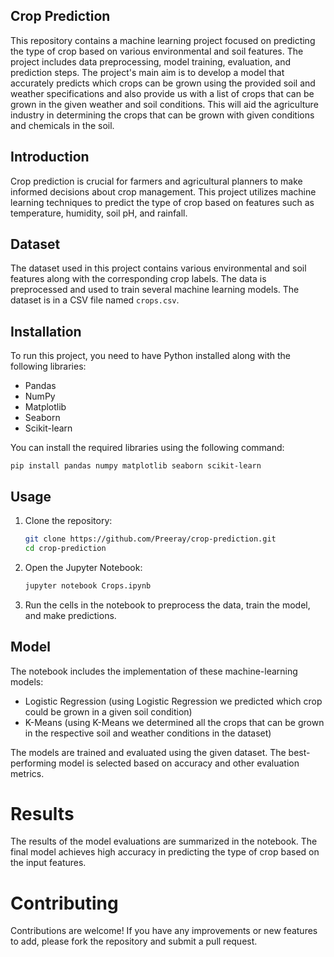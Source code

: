 ## Crop Prediction

This repository contains a machine learning project focused on predicting the type of crop based on various environmental and soil features. The project includes data preprocessing, model training, evaluation, and prediction steps. The project's main aim is to develop a model that accurately predicts which crops can be grown using the provided soil and weather specifications and also provide us with a list of crops that can be grown in the given weather and soil conditions. This will aid the agriculture industry in determining the crops that can be grown with given conditions and chemicals in the soil.

## Introduction

Crop prediction is crucial for farmers and agricultural planners to make informed decisions about crop management. This project utilizes machine learning techniques to predict the type of crop based on features such as temperature, humidity, soil pH, and rainfall.

## Dataset

The dataset used in this project contains various environmental and soil features along with the corresponding crop labels. The data is preprocessed and used to train several machine learning models. The dataset is in a CSV file named `crops.csv`.

## Installation

To run this project, you need to have Python installed along with the following libraries:

- Pandas
- NumPy
- Matplotlib
- Seaborn
- Scikit-learn

You can install the required libraries using the following command:
```
pip install pandas numpy matplotlib seaborn scikit-learn
```

## Usage

1. Clone the repository:
   ```bash
   git clone https://github.com/Preeray/crop-prediction.git
   cd crop-prediction
   
2. Open the Jupyter Notebook:
   ```bash
   jupyter notebook Crops.ipynb
   
3. Run the cells in the notebook to preprocess the data, train the model, and make predictions.

## Model

The notebook includes the implementation of these machine-learning models:
- Logistic Regression (using Logistic Regression we predicted which crop could be grown in a given soil condition)
- K-Means (using K-Means we determined all the crops that can be grown in the respective soil and weather conditions in the dataset)

The models are trained and evaluated using the given dataset. The best-performing model is selected based on accuracy and other evaluation metrics.

# Results
The results of the model evaluations are summarized in the notebook. The final model achieves high accuracy in predicting the type of crop based on the input features.

# Contributing
Contributions are welcome! If you have any improvements or new features to add, please fork the repository and submit a pull request.





